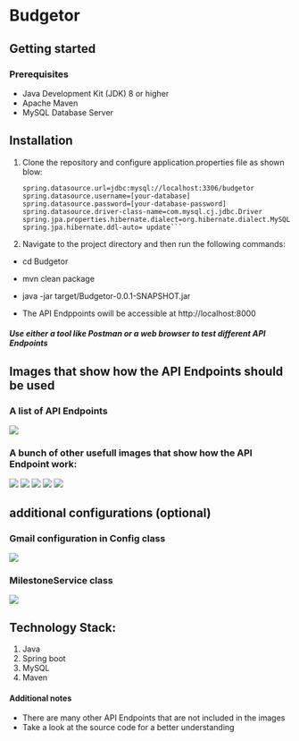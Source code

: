 # Budgetor

## Getting started

### Prerequisites

- Java Development Kit (JDK) 8 or higher
- Apache Maven
- MySQL Database Server

## Installation

1. Clone the repository and configure application.properties file as shown blow:

   ````server.port=8000
   spring.datasource.url=jdbc:mysql://localhost:3306/budgetor
   spring.datasource.username=[your-database]
   spring.datasource.password=[your-database-password]
   spring.datasource.driver-class-name=com.mysql.cj.jdbc.Driver
   spring.jpa.properties.hibernate.dialect=org.hibernate.dialect.MySQL8Dialect
   spring.jpa.hibernate.ddl-auto= update```

   ````

2. Navigate to the project directory and then run the following commands:

- cd Budgetor

- mvn clean package
- java -jar target/Budgetor-0.0.1-SNAPSHOT.jar

- The API Endppoints owill be accessible at http://localhost:8000

##### Use either a tool like Postman or a web browser to test different API Endpoints

## Images that show how the API Endpoints should be used

### A list of API Endpoints

![](./src/main/resources/static/image1.png)

### A bunch of other usefull images that show how the API Endpoint work:

![](./src/main/resources/static/image2.png)
![](./src/main/resources/static/image6.png)
![](./src/main/resources/static/image5.png)
![](src/main/resources/static/image3.png)
![](./src/main/resources/static/image4.png)

## additional configurations (optional)

### Gmail configuration in Config class

![](./src/main/resources/static/image7.png)

### MilestoneService class

![](./src/main/resources/static/image8.png)

## Technology Stack:

1. Java
2. Spring boot
3. MySQL
4. Maven

#### Additional notes

- There are many other API Endpoints that are not included in the images
- Take a look at the source code for a better understanding
